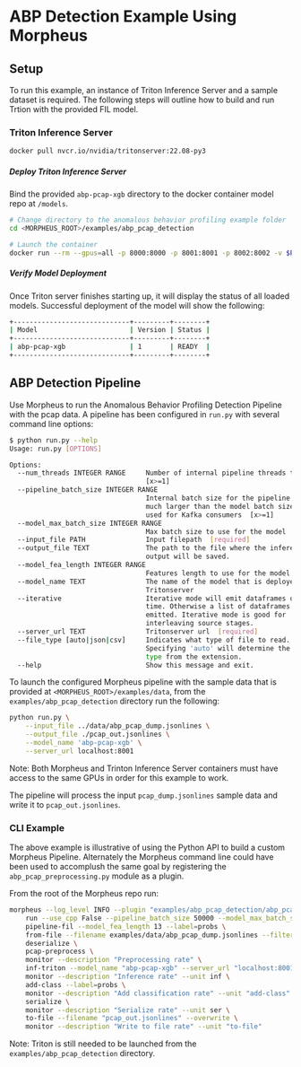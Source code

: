 <!--
SPDX-FileCopyrightText: Copyright (c) 2021-2022, NVIDIA CORPORATION & AFFILIATES. All rights reserved.
SPDX-License-Identifier: Apache-2.0

Licensed under the Apache License, Version 2.0 (the "License");
you may not use this file except in compliance with the License.
You may obtain a copy of the License at

http://www.apache.org/licenses/LICENSE-2.0

Unless required by applicable law or agreed to in writing, software
distributed under the License is distributed on an "AS IS" BASIS,
WITHOUT WARRANTIES OR CONDITIONS OF ANY KIND, either express or implied.
See the License for the specific language governing permissions and
limitations under the License.
-->

# ABP Detection Example Using Morpheus


## Setup
To run this example, an instance of Triton Inference Server and a sample dataset is required. The following steps will outline how to build and run Trtion with the provided FIL model.

### Triton Inference Server
```bash
docker pull nvcr.io/nvidia/tritonserver:22.08-py3
```

##### Deploy Triton Inference Server

Bind the provided `abp-pcap-xgb` directory to the docker container model repo at `/models`.

```bash
# Change directory to the anomalous behavior profiling example folder
cd <MORPHEUS_ROOT>/examples/abp_pcap_detection

# Launch the container
docker run --rm --gpus=all -p 8000:8000 -p 8001:8001 -p 8002:8002 -v $PWD/abp-pcap-xgb:/models/abp-pcap-xgb --name tritonserver nvcr.io/nvidia/tritonserver:22.08-py3 tritonserver --model-repository=/models --exit-on-error=false --model-control-mode=poll --repository-poll-secs=30
```

##### Verify Model Deployment
Once Triton server finishes starting up, it will display the status of all loaded models. Successful deployment of the model will show the following:

```bash
+-----------------------------+---------+--------+
| Model                       | Version | Status |
+-----------------------------+---------+--------+
| abp-pcap-xgb                | 1       | READY  |
+-----------------------------+---------+--------+
```

## ABP Detection Pipeline
Use Morpheus to run the Anomalous Behavior Profiling Detection Pipeline with the pcap data. A pipeline has been configured in `run.py` with several command line options:

```bash
$ python run.py --help
Usage: run.py [OPTIONS]

Options:
  --num_threads INTEGER RANGE     Number of internal pipeline threads to use
                                  [x>=1]
  --pipeline_batch_size INTEGER RANGE
                                  Internal batch size for the pipeline. Can be
                                  much larger than the model batch size. Also
                                  used for Kafka consumers  [x>=1]
  --model_max_batch_size INTEGER RANGE
                                  Max batch size to use for the model  [x>=1]
  --input_file PATH               Input filepath  [required]
  --output_file TEXT              The path to the file where the inference
                                  output will be saved.
  --model_fea_length INTEGER RANGE
                                  Features length to use for the model  [x>=1]
  --model_name TEXT               The name of the model that is deployed on
                                  Tritonserver
  --iterative                     Iterative mode will emit dataframes one at a
                                  time. Otherwise a list of dataframes is
                                  emitted. Iterative mode is good for
                                  interleaving source stages.
  --server_url TEXT               Tritonserver url  [required]
  --file_type [auto|json|csv]     Indicates what type of file to read.
                                  Specifying 'auto' will determine the file
                                  type from the extension.
  --help                          Show this message and exit.
```

To launch the configured Morpheus pipeline with the sample data that is provided at `<MORPHEUS_ROOT>/examples/data`, from the `examples/abp_pcap_detection` directory run the following:

```bash
python run.py \
	--input_file ../data/abp_pcap_dump.jsonlines \
	--output_file ./pcap_out.jsonlines \
	--model_name 'abp-pcap-xgb' \
	--server_url localhost:8001
```
Note: Both Morpheus and Trinton Inference Server containers must have access to the same GPUs in order for this example to work.

The pipeline will process the input `pcap_dump.jsonlines` sample data and write it to `pcap_out.jsonlines`.

### CLI Example
The above example is illustrative of using the Python API to build a custom Morpheus Pipeline.
Alternately the Morpheus command line could have been used to accomplush the same goal by registering the `abp_pcap_preprocessing.py` module as a plugin.

From the root of the Morpheus repo run:
```bash
morpheus --log_level INFO --plugin "examples/abp_pcap_detection/abp_pcap_preprocessing.py" \
    run --use_cpp False --pipeline_batch_size 50000 --model_max_batch_size 40000 \
    pipeline-fil --model_fea_length 13 --label=probs \
    from-file --filename examples/data/abp_pcap_dump.jsonlines --filter_null False \
    deserialize \
    pcap-preprocess \
    monitor --description "Preprocessing rate" \
    inf-triton --model_name "abp-pcap-xgb" --server_url "localhost:8001" --force_convert_inputs=True \
    monitor --description "Inference rate" --unit inf \
    add-class --label=probs \
    monitor --description "Add classification rate" --unit "add-class" \
    serialize \
    monitor --description "Serialize rate" --unit ser \
    to-file --filename "pcap_out.jsonlines" --overwrite \
    monitor --description "Write to file rate" --unit "to-file"
```

Note: Triton is still needed to be launched from the `examples/abp_pcap_detection` directory.
